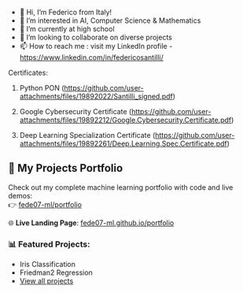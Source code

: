 - 👋 Hi, I’m Federico from Italy!
- 👀 I’m interested in AI, Computer Science & Mathematics
- 🌱 I’m currently at high school
- 💞️ I’m looking to collaborate on diverse projects
- 📫 How to reach me : visit my LinkedIn profile - https://www.linkedin.com/in/federicosantilli/

<!---
f3d3r1c07/f3d3r1c07 is a ✨ special ✨ repository because its `README.md` (this file) appears on your GitHub profile.
You can click the Preview link to take a look at your changes.
--->

Certificates: 

1. Python PON (https://github.com/user-attachments/files/19892022/Santilli_signed.pdf)
   
2. Google Cybersecurity Certificate (https://github.com/user-attachments/files/19892212/Google.Cybersecurity.Certificate.pdf)
  
3. Deep Learning Specialization Certificate (https://github.com/user-attachments/files/19892261/Deep.Learning.Spec.Certificate.pdf)




## 🚀 My Projects Portfolio

Check out my complete machine learning portfolio with code and live demos:  
👉 [fede07-ml/portfolio](https://github.com/fede07-ml/portfolio)

🌐 **Live Landing Page**: [fede07-ml.github.io/portfolio](https://fede07-ml.github.io/portfolio/)

### 📊 Featured Projects:
- Iris Classification
- Friedman2 Regression  
- [View all projects](https://github.com/fede07-ml/portfolio)
